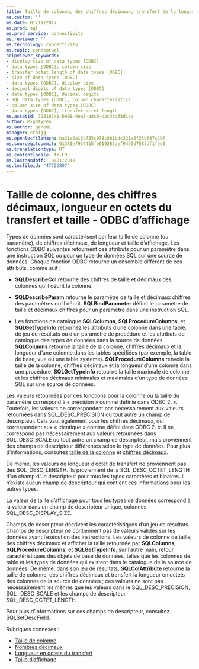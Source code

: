 ```yaml
---
title: Taille de colonne, des chiffres décimaux, transfert de la longueur en octets, taille d’affichage | Microsoft Docs
ms.custom: ''
ms.date: 01/19/2017
ms.prod: sql
ms.prod_service: connectivity
ms.reviewer: ''
ms.technology: connectivity
ms.topic: conceptual
helpviewer_keywords:
- display size of data types [ODBC]
- data types [ODBC], column size
- transfer octet length of data types [ODBC]
- size of data types [ODBC]
- data types [ODBC], display size
- decimal digits of data types [ODBC]
- data types [ODBC], decimal digits
- SQL data types [ODBC], column characteristics
- column size of data types [ODBC]
- data types [ODBC], transfer octet length
ms.assetid: 723107a1-be08-4ea3-a8c0-b2c45d38d1aa
author: MightyPen
ms.author: genemi
manager: craigg
ms.openlocfilehash: ba21e2a13b755c938c8b1bdc321a5f23bf87c29f
ms.sourcegitcommit: 61381ef939415fe019285def9450d7583df1fed0
ms.translationtype: MT
ms.contentlocale: fr-FR
ms.lasthandoff: 10/01/2018
ms.locfileid: "47726807"
---
```

# <a name="column-size-decimal-digits-transfer-octet-length-and-display-size---odbc"></a>Taille de colonne, des chiffres décimaux, longueur en octets du transfert et taille - ODBC d’affichage
Types de données sont caractérisent par leur taille de colonne (ou paramètre), de chiffres décimaux, de longueur et taille d’affichage. Les fonctions ODBC suivantes retournent ces attributs pour un paramètre dans une instruction SQL ou pour un type de données SQL sur une source de données. Chaque fonction ODBC retourne un ensemble différent de ces attributs, comme suit :  
  
-   **SQLDescribeCol** retourne des chiffres de taille et décimaux des colonnes qu’il décrit la colonne.  
  
-   **SQLDescribeParam** retourne le paramètre de taille et décimaux chiffres des paramètres qu’il décrit. **SQLBindParameter** définit le paramètre de taille et décimaux chiffres pour un paramètre dans une instruction SQL.  
  
-   Les fonctions de catalogue **SQLColumns**, **SQLProcedureColumns**, et **SQLGetTypeInfo** retournez les attributs d’une colonne dans une table, de jeu de résultats ou d’un paramètre de procédure et les attributs de catalogue des types de données dans la source de données. **SQLColumns** retourne la taille de la colonne, chiffres décimaux et la longueur d’une colonne dans les tables spécifiées (par exemple, la table de base, vue ou une table système). **SQLProcedureColumns** renvoie la taille de la colonne, chiffres décimaux et la longueur d’une colonne dans une procédure. **SQLGetTypeInfo** retourne la taille maximale de colonne et les chiffres décimaux minimales et maximales d’un type de données SQL sur une source de données.  
  
 Les valeurs retournées par ces fonctions pour la colonne ou la taille du paramètre correspond à « précision » comme définie dans ODBC 2. *x*. Toutefois, les valeurs ne correspondent pas nécessairement aux valeurs retournées dans SQL_DESC_PRECISION ou tout autre un champ de descripteur. Cela vaut également pour les chiffres décimaux, qui correspondent aux « identique » comme défini dans ODBC 2. *x*. Il ne correspond pas nécessairement aux valeurs retournées dans SQL_DESC_SCALE ou tout autre un champ de descripteur, mais proviennent des champs de descripteur différentes selon le type de données. Pour plus d’informations, consultez [taille de la colonne](../../../odbc/reference/appendixes/column-size.md) et [chiffres décimaux](../../../odbc/reference/appendixes/decimal-digits.md).  
  
 De même, les valeurs de longueur d’octet de transfert ne proviennent pas des SQL_DESC_LENGTH. Ils proviennent de la SQL_DESC_OCTET_LENGTH d’un champ d’un descripteur pour tous les types caractères et binaires. Il n’existe aucun champ de descripteur qui contient ces informations pour les autres types.  
  
 La valeur de taille d’affichage pour tous les types de données correspond à la valeur dans un champ de descripteur unique, colonnes SQL_DESC_DISPLAY_SIZE.  
  
 Champs de descripteur décrivent les caractéristiques d’un jeu de résultats. Champs de descripteur ne contiennent pas de valeurs valides sur les données avant l’exécution des instructions. Les valeurs de colonne de taille, des chiffres décimaux et afficher la taille retournée par **SQLColumns**, **SQLProcedureColumns**, et **SQLGetTypeInfo**, sur l’autre main, retour caractéristiques des objets de base de données, telles que les colonnes de table et les types de données qui existent dans le catalogue de la source de données. De même, dans son jeu de résultats, **SQLColAttribute** retourne la taille de colonne, des chiffres décimaux et transfert la longueur en octets des colonnes de la source de données ; ces valeurs ne sont pas nécessairement les mêmes que les valeurs dans le SQL_DESC_PRECISION, SQL_ DESC_SCALE et les champs de descripteur SQL_DESC_OCTET_LENGTH.  
  
 Pour plus d’informations sur ces champs de descripteur, consultez [SQLSetDescField](../../../odbc/reference/syntax/sqlsetdescfield-function.md).  
  
 Rubriques connexes :  
  
-   [Taille de colonne](../../../odbc/reference/appendixes/column-size.md)  
-   [Nombres décimaux](../../../odbc/reference/appendixes/decimal-digits.md)  
-   [Longueur en octets du transfert](../../../odbc/reference/appendixes/transfer-octet-length.md)  
-   [Taille d’affichage](../../../odbc/reference/appendixes/display-size.md)

